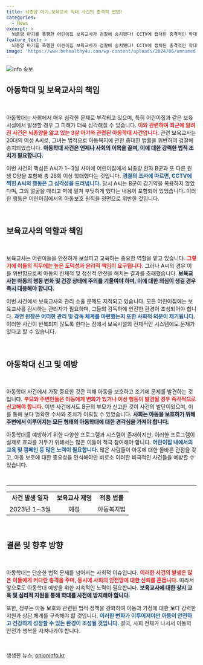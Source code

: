 ```yaml
---
title: 뇌종양 아기…보육교사 학대 사건의 충격적 변명!
categories:
  - News
excerpt: >
  뇌종양 아기를 폭행한 어린이집 보육교사가 검찰에 송치됐다! CCTV에 캡처된 충격적인 학대 장면과 함께 보육교사의 충격적인 해명이 밝혀졌다. 지금 바로 자세히 알아보세요!
feature_text: >
  뇌종양 아기를 폭행한 어린이집 보육교사가 검찰에 송치됐다! CCTV에 캡처된 충격적인 학대 장면과 함께 보육교사의 충격적인 해명이 밝혀졌다. 지금 바로 자세히 알아보세요!
image: 'https://www.behealthy4u.com/wp-content/uploads/2024/06/unnamed-file.png'
---
```


<p><img src="https://www.behealthy4u.com/wp-content/uploads/2024/06/unnamed-file.png" alt="info 속보" /></p>

<h2 data-ke-size="size26">아동학대 및 보육교사의 책임</h2>

<p data-ke-size="size16">&nbsp;</p>

<p>아동학대는 사회에서 매우 심각한 문제로 부각되고 있으며, 특히 어린이집과 같은 보육시설에서 발생할 경우 그 피해가 더욱 심각해질 수 있습니다. <b><span style="color: #ee2323;">이와 관련하여 최근에 알려진 사건은 뇌종양을 앓고 있는 3살 아기와 관련된 아동학대 사건입니다.</span></b> 관련 보육교사는 20대의 여성 A씨로, 그녀는 법적으로 아동복지에 관한 중대한 법률을 위반하여 검찰에 송치되었습니다. <b><span style="background-color: #21538527;">아동학대 사건은 언제나 사회의 이목을 끌며, 이에 대한 강력한 법적 조치가 필요합니다.</span></b></p>

<p>이번 사건의 핵심은 A씨가 1∼3월 사이에 어린이집에서 뇌종양 환자 B군과 또 다른 원생 C양을 포함해 총 26회 이상 학대했다는 것입니다. <b><span style="color: #1a5490;">경찰의 조사에 따르면, CCTV에 찍힌 A씨의 행동은 그 심각성을 드러냅니다.</span></b> 당시 A씨는 B군이 감기약을 복용하지 않았다며, 그의 얼굴을 때리고 벽에 밀쳐 부딪히게 했다는 내용이 포함되어 있었습니다. 이러한 행동은 어린이집에서의 아동보호 원칙을 정면으로 위반한 것입니다. </p>

<p data-ke-size="size16">&nbsp;</p>

<h2 data-ke-size="size26">보육교사의 역할과 책임</h2>

<p data-ke-size="size16">&nbsp;</p>

<p>보육교사는 어린이들을 안전하게 보살피고 교육하는 중요한 역할을 맡고 있습니다. <b><span style="color: #ee2323;">그렇기에 이들의 직무에는 높은 도덕성과 윤리적 책임이 요구됩니다.</span></b> 그러나 A씨의 경우 이를 위반함으로써 아동의 신체적 및 정신적 안전을 해치는 결과를 초래했습니다. <b><span style="background-color: #21538527;">보육교사는 아동의 행동 변화 및 건강 상태에 주의를 기울여야 하며, 이에 대한 의심이 생길 경우 즉시 대응해야 합니다.</span></b></p>

<p>이번 사건에서 보육교사의 관리 소홀 문제도 지적되고 있습니다.  모든 어린이집에는 보육교사를 감시하는 관리자가 필요하며, 그들의 감독하에 안전한 환경이 조성되어야 합니다. <b><span style="color: #1a5490;">과연 원장은 어떠한 관리 및 감독 체계를 마련했는지 또한 사회적 의문이 제기됩니다.</span></b> 이러한 사건이 반복되지 않도록 한다는 점에서 보육시설의 전체적인 시스템에도 문제가 있다고 할 수 있습니다. </p>

<p data-ke-size="size16">&nbsp;</p>

<h2 data-ke-size="size26">아동학대 신고 및 예방</h2>

<p data-ke-size="size16">&nbsp;</p>

<p>아동학대 사건에서 가장 중요한 것은 피해 아동을 보호하고 조기에 문제를 발견하는 것입니다. <b><span style="color: #ee2323;">부모와 주변인들은 아동에게 변화가 있거나 이상 행동이 발견될 경우 즉각적으로 신고해야 합니다.</span></b> 이번 사건에서도 B군의 부모가 신고한 것이 사건의 발단이었으며, 이를 통해 보다 명확한 수사와 조치가 이뤄질 수 있었습니다. <b><span style="background-color: #21538527;">사회는 아동을 보호하기 위해 주변에서 이루어지는 모든 형태의 아동학대에 대한 경각심을 가져야 합니다.</span></b></p>

<p>아동학대를 예방하기 위한 다양한 프로그램과 시스템이 존재하지만, 이러한 프로그램이 실제로 효과를 거두기 위해서는 많은 이들이 적극 참여해야 합니다. <b><span style="color: #1a5490;">어린이집 내에서의 교육 및 캠페인 등 많은 노력이 필요합니다.</span></b> 많은 사람들이 아동에 대한 올바른 관점을 갖고, 아동 보호에 대한 중요성을 인식해야만 비로소 이러한 비극적인 사건들을 예방할 수 있습니다. </p>

<p data-ke-size="size16">&nbsp;</p>

<hr>

<table style="width: 100%; border-collapse: collapse;">
<tr>
<td style="text-align: center; height: 17px;"><b>사건 발생 일자</b></td>
<td style="text-align: center; height: 17px;"><b>보육교사 제명</b></td>
<td style="text-align: center; height: 17px;"><b>적용 법률</b></td>
</tr>
<tr>
<td style="text-align: center; height: 17px;">2023년 1∼3월</td>
<td style="text-align: center; height: 17px;">예정</td>
<td style="text-align: center; height: 17px;">아동복지법</td>
</tr>
</table>

<p data-ke-size="size16">&nbsp;</p>

<h2 data-ke-size="size26">결론 및 향후 방향</h2>

<p data-ke-size="size16">&nbsp;</p>

<p>아동학대는 단순한 법적 문제를 넘어서는 사회적 이슈입니다. <b><span style="color: #ee2323;">이러한 사건의 발생은 많은 이들에게 커다란 충격을 주며, 동시에 사회의 안전망에 대한 신뢰를 흔듭니다.</span></b> 따라서 앞으로도 아동학대 예방을 위한 지속적인 노력이 필요합니다. <b><span style="background-color: #21538527;">보육교사에 대한 상시 교육 및 심리적 지원을 통해 학대를 사전에 방지해야 합니다.</span></b></p>

<p>또한, 정부는 아동 보호와 관련된 법적 정책을 강화하여 아동과 가정에 대한 보다 강력한 지원과 상담 체계를 구축해야 할 것입니다. <b><span style="color: #1a5490;">이러한 변화가 이루어져야만 아동이 안전하고 건강하게 성장할 수 있는 환경이 조성될 것입니다.</span></b> 결국, 사회 전체가 나서서 아동의 안전과 행복을 지켜나가야 합니다. </p>

<p data-ke-size="size16">&nbsp;</p>
생생한 뉴스, <a href="https://onioninfo.kr" rel="dofollow">onioninfo.kr</a>


